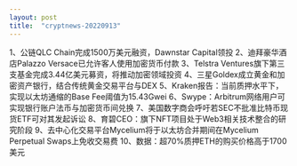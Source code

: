 ```yaml
---
layout: post
title:  "cryptnews-20220913"
---
```

1、公链QLC Chain完成1500万美元融资，Dawnstar Capital领投
2、迪拜豪华酒店Palazzo Versace已允许客人使用加密货币付款
3、Telstra Ventures旗下第三支基金完成3.44亿美元募资，将推动加密领域投资
4、三星Goldex成立黄金和加密资产银行，结合传统黄金交易平台与DEX
5、Kraken报告：当前质押水平下，实现以太坊通缩的Base Fee阈值为15.43Gwei
6、Swype：Arbitrum网络用户可实现银行账户法币与加密货币间兑换
7、美国数字商会呼吁若SEC不批准比特币现货ETF可对其发起诉讼
8、育碧CEO：旗下NFT项目处于Web3相关技术整合的研究阶段
9、去中心化交易平台Mycelium将于以太坊合并期间在Mycelium Perpetual Swaps上免收交易费
10、数据：超70%质押ETH的购买价格高于1700美元
